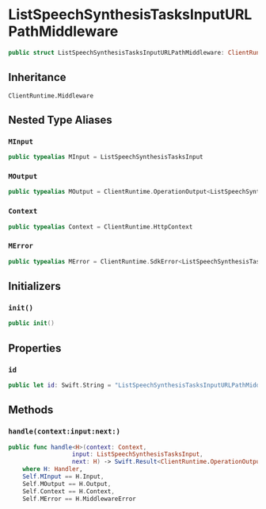 # ListSpeechSynthesisTasksInputURLPathMiddleware

``` swift
public struct ListSpeechSynthesisTasksInputURLPathMiddleware: ClientRuntime.Middleware 
```

## Inheritance

`ClientRuntime.Middleware`

## Nested Type Aliases

### `MInput`

``` swift
public typealias MInput = ListSpeechSynthesisTasksInput
```

### `MOutput`

``` swift
public typealias MOutput = ClientRuntime.OperationOutput<ListSpeechSynthesisTasksOutputResponse>
```

### `Context`

``` swift
public typealias Context = ClientRuntime.HttpContext
```

### `MError`

``` swift
public typealias MError = ClientRuntime.SdkError<ListSpeechSynthesisTasksOutputError>
```

## Initializers

### `init()`

``` swift
public init() 
```

## Properties

### `id`

``` swift
public let id: Swift.String = "ListSpeechSynthesisTasksInputURLPathMiddleware"
```

## Methods

### `handle(context:input:next:)`

``` swift
public func handle<H>(context: Context,
                  input: ListSpeechSynthesisTasksInput,
                  next: H) -> Swift.Result<ClientRuntime.OperationOutput<ListSpeechSynthesisTasksOutputResponse>, MError>
    where H: Handler,
    Self.MInput == H.Input,
    Self.MOutput == H.Output,
    Self.Context == H.Context,
    Self.MError == H.MiddlewareError
```
